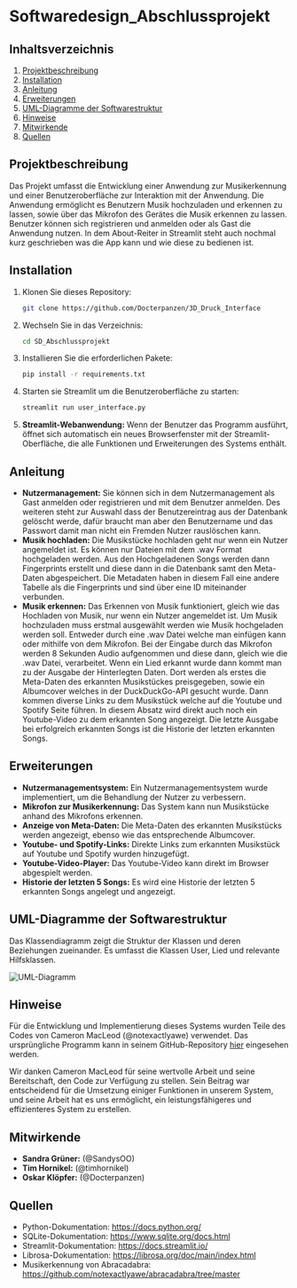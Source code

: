 # Softwaredesign_Abschlussprojekt

## Inhaltsverzeichnis

1. [Projektbeschreibung](#projektbeschreibung)
2. [Installation](#Installation)
3. [Anleitung](#anleitung)
4. [Erweiterungen](#erweiterungen)
5. [UML-Diagramme der Softwarestruktur](#uml-diagramme-der-softwarestruktur)
6. [Hinweise](#hinweise)
7. [Mitwirkende](#mitwirkende)
8. [Quellen](#quellen)

## Projektbeschreibung

Das Projekt umfasst die Entwicklung einer Anwendung zur Musikerkennung und einer Benutzeroberfläche zur Interaktion mit der Anwendung. Die Anwendung ermöglicht es Benutzern Musik hochzuladen und erkennen zu lassen, sowie über das Mikrofon des Gerätes die Musik erkennen zu lassen. Benutzer können sich registrieren und anmelden oder als Gast die Anwendung nutzen. In dem About-Reiter in Streamlit steht auch nochmal kurz geschrieben was die App kann und wie diese zu bedienen ist.


## Installation

1. Klonen Sie dieses Repository:

    ```bash
    git clone https://github.com/Docterpanzen/3D_Druck_Interface
    ```

2. Wechseln Sie in das Verzeichnis:

    ```bash
    cd SD_Abschlussprojekt
    ```

3. Installieren Sie die erforderlichen Pakete:

    ```bash
    pip install -r requirements.txt
    ```

4. Starten sie Streamlit um die Benutzeroberfläche zu starten:

    ```bash
    streamlit run user_interface.py
    ```

5. **Streamlit-Webanwendung:** Wenn der Benutzer das Programm ausführt, öffnet sich automatisch ein neues Browserfenster mit der Streamlit-Oberfläche, die alle Funktionen und Erweiterungen des Systems enthält.


## Anleitung

- **Nutzermanagement:** Sie können sich in dem Nutzermanagement als Gast anmelden oder registrieren und mit dem Benutzer anmelden. Des weiteren steht zur Auswahl dass der Benutzereintrag aus der Datenbank gelöscht werde, dafür braucht man aber den Benutzername und das Passwort damit man nicht ein Fremden Nutzer rauslöschen kann.
- **Musik hochladen:** Die Musikstücke hochladen geht nur wenn ein Nutzer angemeldet ist. Es können nur Dateien mit dem .wav Format hochgeladen werden. Aus den Hochgeladenen Songs werden dann Fingerprints erstellt und diese dann in die Datenbank samt den Meta-Daten abgespeichert. Die Metadaten haben in diesem Fall eine andere Tabelle als die Fingerprints und sind über eine ID miteinander verbunden.
- **Musik erkennen:** Das Erkennen von Musik funktioniert, gleich wie das Hochladen von Musik, nur wenn ein Nutzer angemeldet ist. Um Musik hochzuladen muss erstmal ausgewählt werden wie Musik hochgeladen werden soll. Entweder durch eine .wav Datei welche man einfügen kann oder mithilfe von dem Mikrofon. Bei der Eingabe durch das Mikrofon werden 8 Sekunden Audio aufgenommen und diese dann, gleich wie die .wav Datei, verarbeitet. Wenn ein Lied erkannt wurde dann kommt man zu der Ausgabe der Hinterlegten Daten. Dort werden als erstes die Meta-Daten des erkannten Musikstückes preisgegeben, sowie ein Albumcover welches in der DuckDuckGo-API gesucht wurde. Dann kommen diverse Links zu dem Musikstück welche auf die Youtube und Spotify Seite führen. In diesem Absatz wird direkt auch noch ein Youtube-Video zu dem erkannten Song angezeigt. Die letzte Ausgabe bei erfolgreich erkannten Songs ist die Historie der letzten erkannten Songs.



## Erweiterungen

- **Nutzermanagementsystem:** Ein Nutzermanagementsystem wurde implementiert, um die Behandlung der Nutzer zu verbessern.
- **Mikrofon zur Musikerkennung:** Das System kann nun Musikstücke anhand des Mikrofons erkennen.
- **Anzeige von Meta-Daten:** Die Meta-Daten des erkannten Musikstücks werden angezeigt, ebenso wie das entsprechende Albumcover.
- **Youtube- und Spotify-Links:** Direkte Links zum erkannten Musikstück auf Youtube und Spotify wurden hinzugefügt.
- **Youtube-Video-Player:** Das Youtube-Video kann direkt im Browser abgespielt werden.
- **Historie der letzten 5 Songs:** Es wird eine Historie der letzten 5 erkannten Songs angelegt und angezeigt.


## UML-Diagramme der Softwarestruktur

Das Klassendiagramm zeigt die Struktur der Klassen und deren Beziehungen zueinander. Es umfasst die Klassen User, Lied und relevante Hilfsklassen.

![UML-Diagramm](https://github.com/timhornikel/SD_Abschlussprojekt/assets/129284019/1a2abf46-cdfe-416f-b023-1e6e74c86de7)


## Hinweise

Für die Entwicklung und Implementierung dieses Systems wurden Teile des Codes von Cameron MacLeod (@notexactlyawe) verwendet. Das ursprüngliche Programm kann in seinem GitHub-Repository [hier](https://github.com/notexactlyawe/abracadabra) eingesehen werden.

Wir danken Cameron MacLeod für seine wertvolle Arbeit und seine Bereitschaft, den Code zur Verfügung zu stellen. Sein Beitrag war entscheidend für die Umsetzung einiger Funktionen in unserem System, und seine Arbeit hat es uns ermöglicht, ein leistungsfähigeres und effizienteres System zu erstellen.


## Mitwirkende

- **Sandra Grüner:** (@SandysOO)
- **Tim Hornikel:** (@timhornikel)
- **Oskar Klöpfer:** (@Docterpanzen)


## Quellen

- Python-Dokumentation: https://docs.python.org/
- SQLite-Dokumentation: https://www.sqlite.org/docs.html
- Streamlit-Dokumentation: https://docs.streamlit.io/
- Librosa-Dokumentation: https://librosa.org/doc/main/index.html
- Musikerkennung von Abracadabra: https://github.com/notexactlyawe/abracadabra/tree/master

